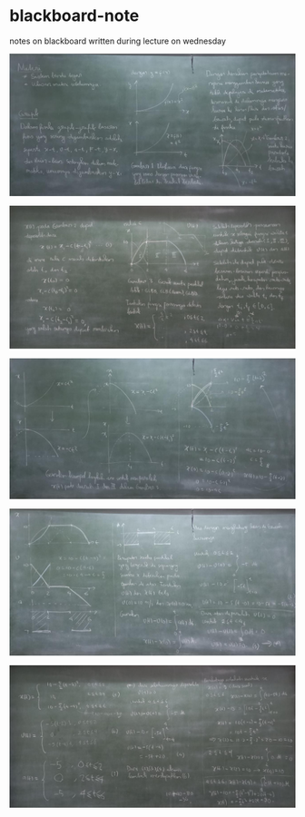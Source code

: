 # blackboard-note
notes on blackboard written during lecture on wednesday

![](../img/blackboard-12oct2022-1.jpg)

![](../img/blackboard-12oct2022-2.jpg)

![](../img/blackboard-12oct2022-3.jpg)

![](../img/blackboard-12oct2022-4.jpg)

![](../img/blackboard-12oct2022-5.jpg)